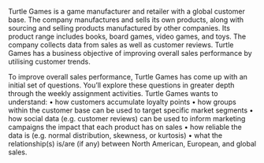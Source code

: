 Turtle Games is a game manufacturer and retailer with a global customer base. The company manufactures and sells its own products, along with sourcing and selling products manufactured by other companies. Its product range includes books, board games, video games, and toys. The company collects data from sales as well as customer reviews. Turtle Games has a business objective of improving overall sales performance by utilising customer trends. 

To improve overall sales performance, Turtle Games has come up with an initial set of questions. You’ll explore these questions in greater depth through the weekly assignment activities. Turtle Games wants to understand: 
•	how customers accumulate loyalty points
•	how groups within the customer base can be used to target specific market segments 
•	how social data (e.g. customer reviews) can be used to inform marketing campaigns the impact that each product has on sales
•	how reliable the data is (e.g. normal distribution, skewness, or kurtosis)
•	what the relationship(s) is/are (if any) between North American, European, and global sales.

